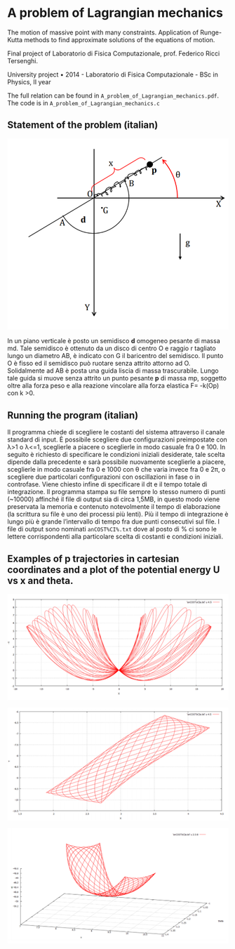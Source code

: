 # A problem of Lagrangian mechanics
The motion of massive point with many constraints. Application of Runge-Kutta methods to find approximate solutions of the equations of motion.

Final project of Laboratorio di Fisica Computazionale, prof. Federico Ricci Tersenghi.

University project • 2014 - Laboratorio di Fisica Computazionale - BSc in Physics, II year

The full relation can be found in `A_problem_of_Lagrangian_mechanics.pdf`. The code is in `A_problem_of_Lagrangian_mechanics.c`
## Statement of the problem (italian)

![problem](https://raw.githubusercontent.com/noranta4/A-problem-of-Lagrangian-mechanics/master/img/problem.PNG)

In un piano verticale è posto un semidisco
**d** omogeneo pesante di massa md. Tale
semidisco è ottenuto da un disco di centro
O e raggio r tagliato lungo un diametro AB,
è indicato con G il baricentro del
semidisco. Il punto O è fisso ed il
semidisco può ruotare senza attrito
attorno ad O. Solidalmente ad AB è posta
una guida liscia di massa trascurabile.
Lungo tale guida si muove senza attrito un
punto pesante **p** di massa mp, soggetto
oltre alla forza peso e alla reazione
vincolare alla forza elastica F= -k(Op) con
k >0.

## Running the program (italian)

Il programma chiede di scegliere le costanti del sistema attraverso il canale standard di input. È
possibile scegliere due configurazioni preimpostate con λ>1 o λ<=1, sceglierle a piacere o sceglierle in
modo casuale fra 0 e 100.
In seguito è richiesto di specificare le condizioni iniziali desiderate, tale scelta dipende dalla
precedente e sarà possibile nuovamente sceglierle a piacere, sceglierle in modo casuale fra 0 e 1000
con θ che varia invece fra 0 e 2π, o scegliere due particolari configurazioni con oscillazioni in fase o in
controfase.
Viene chiesto infine di specificare il dt e il tempo totale di integrazione. Il programma stampa su file
sempre lo stesso numero di punti (~10000) affinché il file di output sia di circa 1,5MB, in questo modo
viene preservata la memoria e contenuto notevolmente il tempo di elaborazione (la scrittura su file è
uno dei processi più lenti). Più il tempo di integrazione è lungo più è grande l’intervallo di tempo fra
due punti consecutivi sul file.
I file di output sono nominati `anCOST%CI%.txt` dove al posto di % ci sono le lettere corrispondenti
alla particolare scelta di costanti e condizioni iniziali.

## Examples of **p** trajectories in cartesian coordinates and a plot of the potential energy **U** vs **x** and **theta**.
![flower](https://raw.githubusercontent.com/noranta4/A-problem-of-Lagrangian-mechanics/master/img/flower.PNG)

![net](https://raw.githubusercontent.com/noranta4/A-problem-of-Lagrangian-mechanics/master/img/net.PNG)

![energy](https://raw.githubusercontent.com/noranta4/A-problem-of-Lagrangian-mechanics/master/img/energy.PNG)

